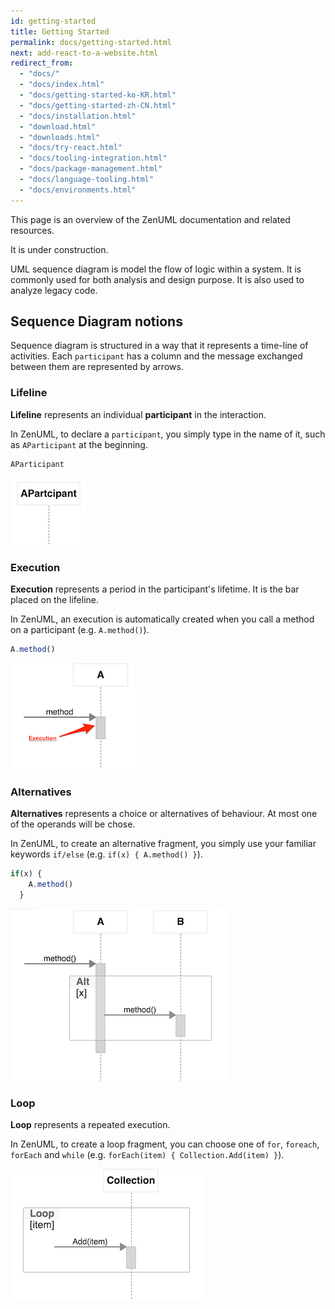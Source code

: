 ```yaml
---
id: getting-started
title: Getting Started
permalink: docs/getting-started.html
next: add-react-to-a-website.html
redirect_from:
  - "docs/"
  - "docs/index.html"
  - "docs/getting-started-ko-KR.html"
  - "docs/getting-started-zh-CN.html"
  - "docs/installation.html"
  - "download.html"
  - "downloads.html"
  - "docs/try-react.html"
  - "docs/tooling-integration.html"
  - "docs/package-management.html"
  - "docs/language-tooling.html"
  - "docs/environments.html"
---
```


This page is an overview of the ZenUML documentation and related resources.

It is under construction.

UML sequence diagram is model the flow of logic within a system. It is commonly used
for both analysis and design purpose. It is also used to analyze legacy code.

## Sequence Diagram notions
Sequence diagram is structured in a way that it represents a time-line of activities. 
Each `participant` has a column and the message exchanged between them are represented
by arrows.

### Lifeline

**Lifeline** represents an individual **participant** in the interaction.

In ZenUML, to declare a `participant`, you simply type in the name of it, such as 
`AParticipant` at the beginning.

```js
AParticipant
```

![A Participant](../images/docs/A-Participant.png)


### Execution

**Execution** represents a period in the participant's lifetime. It is the bar placed on the lifeline.

In ZenUML, an execution is automatically created when you call a method on a participant (e.g. `A.method()`).

```js
A.method()
```

![Execution](../images/docs/execution.png)

### Alternatives

**Alternatives** represents a choice or alternatives of behaviour. At most one of the operands will be chose.
 
In ZenUML, to create an alternative fragment, you simply use your familiar keywords `if/else` 
(e.g. `if(x) { A.method() }`).

```js
if(x) { 
    A.method() 
  }
```

![Alternative](../images/docs/alternatives.png)

### Loop

**Loop** represents a repeated execution.

In ZenUML, to create a loop fragment, you can choose one of `for`, `foreach`, `forEach` and `while` 
(e.g. `forEach(item) { Collection.Add(item) }`).

![Loop](../images/docs/loop.png)